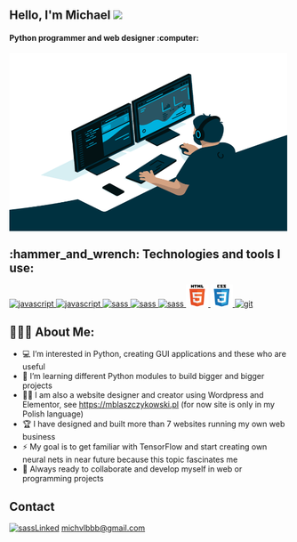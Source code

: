 <h2 align="left">
<abc>
  <br>Hello, I'm Michael <img src="https://user-images.githubusercontent.com/42378118/110234147-e3259600-7f4e-11eb-95be-0c4047144dea.gif" width="30"><br>
</h2> 
<h4 align="left">
  Python programmer and web designer :computer:<br>
</h4>
</abc>
<img align="center" alt="Coding" src="https://raw.githubusercontent.com/mblaszczykowski/mblaszczykowski/main/coding.gif" width="500" height="320" />

<h2 align="left">:hammer_and_wrench: Technologies and tools I use:</h2>
<p align="left">
  
<a href="" target="_blank"> <img src="https://lizhe.com.au/uploads/2021/02/1200px-Python.svg_.png" alt="javascript" width="40" height="40"/> </a>
<a href="" target="_blank"> <img src="https://static.javatpoint.com/python/images/tkinter-tutorial.png" alt="javascript" width="40" height="40"/> </a>
<a href="https://sass-lang.com" target="_blank"> <img src="https://toppng.com/uploads/preview/sublime-text-icon-sublime-text-3-icon-11553464063uymi94fpyp.png" alt="sass" width="40" height="40"/> </a>
<a href="https://sass-lang.com" target="_blank"> <img src="https://wpuniverse.pl/wp-content/uploads/2015/09/wordpress-logo.png" alt="sass" width="40" height="40"/> </a>
<a href="https://sass-lang.com" target="_blank"> <img src="https://projektowanie-stron-internetowych.e66.pl/wp-content/uploads/2020/04/elementor-logo.svg" alt="sass" width="40" height="40"/> </a>
<a href="https://www.w3.org/html/" target="_blank"> <img src="https://raw.githubusercontent.com/devicons/devicon/master/icons/html5/html5-original-wordmark.svg" alt="html5" width="40" height="40"/> </a>
<a href="https://www.w3schools.com/css/" target="_blank"> <img src="https://raw.githubusercontent.com/devicons/devicon/master/icons/css3/css3-original-wordmark.svg" alt="css3" width="40" height="40"/> </a>
<a href="https://git-scm.com/" target="_blank"> <img src="https://www.vectorlogo.zone/logos/git-scm/git-scm-icon.svg" alt="git" width="40" height="40"/> </a>

</p>

<h2 align="left">👨🏻‍💻 About Me:</h2>

- :computer: I’m interested in Python, creating GUI applications and these who are useful
- :dart: I’m learning different Python modules to build bigger and bigger projects
- :man_technologist: I am also a website designer and creator using Wordpress and Elementor, see https://mblaszczykowski.pl (for now site is only in my Polish language)
- :trophy: I have designed and built more than 7 websites running my own web business
- :zap: My goal is to get familiar with TensorFlow and start creating own neural nets in near future because this topic fascinates me
- :rocket: Always ready to collaborate and develop myself in web or programming projects


<h2 align="left">Contact</h2>

<a href="https://sass-lang.com" target="_blank"> <img src="https://oprojektowaniu.pl/wp-content/uploads/2017/02/official-linkedin-logo-tile.png" alt="sass" width="20" height="20"/>Linked</a>
michvlbbb@gmail.com












<!---
mblaszczykowski/mblaszczykowski is a ✨ special ✨ repository because its `README.md` (this file) appears on your GitHub profile.
You can click the Preview link to take a look at your changes.
--->
